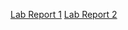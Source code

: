 [Lab Report 1](https://davidmyoungg.github.io/report/lab-report-1-week-2.html)
[Lab Report 2](https://davidmyoungg.github.io/reprot/lab-report-2-week-4.html)